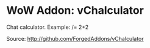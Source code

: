 WoW Addon: vChalculator
========================

Chat calculator. Example: /= 2+2

Source: http://github.com/ForgedAddons/vChalculator